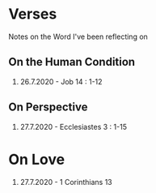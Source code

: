 # Verses
Notes on the Word I've been reflecting on

## On the Human Condition
1. 26.7.2020 - Job 14 : 1-12

## On Perspective
1. 27.7.2020 - Ecclesiastes 3 : 1-15

# On Love
1. 27.7.2020 - 1 Corinthians 13
